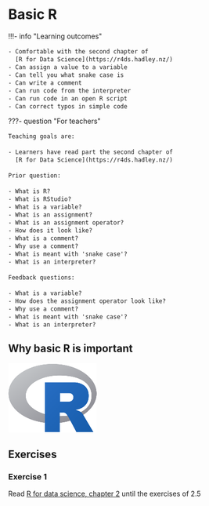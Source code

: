 # Basic R

!!!- info "Learning outcomes"

    - Comfortable with the second chapter of
      [R for Data Science](https://r4ds.hadley.nz/)
    - Can assign a value to a variable
    - Can tell you what snake case is
    - Can write a comment
    - Can run code from the interpreter
    - Can run code in an open R script
    - Can correct typos in simple code

???- question "For teachers"

    Teaching goals are:

    - Learners have read part the second chapter of
      [R for Data Science](https://r4ds.hadley.nz/)

    Prior question:

    - What is R?
    - What is RStudio?
    - What is a variable?
    - What is an assignment?
    - What is an assignment operator?
    - How does it look like?
    - What is a comment?
    - Why use a comment?
    - What is meant with 'snake case'?
    - What is an interpreter?

    Feedback questions:

    - What is a variable?
    - How does the assignment operator look like?
    - Why use a comment?
    - What is meant with 'snake case'?
    - What is an interpreter?

## Why basic R is important

![The R logo](../logo/r_logo_25.png)

## Exercises

### Exercise 1

Read [R for data science, chapter 2](https://r4ds.hadley.nz/workflow-basics.html)
until the exercises of 2.5
